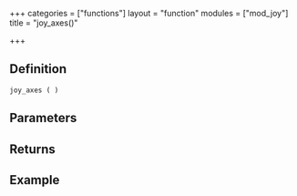 +++
categories = ["functions"]
layout = "function"
modules = ["mod_joy"]
title = "joy_axes()"

+++

## Definition

    joy_axes ( )

## Parameters

## Returns

## Example
